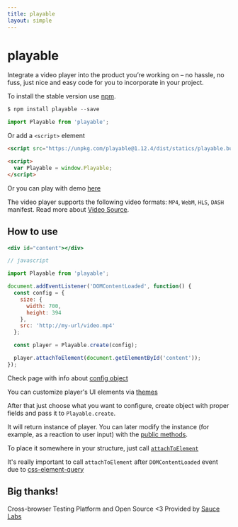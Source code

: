 ```yaml
---
title: playable
layout: simple
---
```


# playable

<aside class="notice">
Integrate a video player into the product you’re working on – no hassle, no fuss, just nice and easy code for you to incorporate in your project.
</aside>

<playable-demo></playable-demo>

To install the stable version use [npm](https://www.npmjs.com/package/playable).

```javascript
$ npm install playable --save

import Playable from 'playable';
```

Or add a `<script>` element

```html
<script src="https://unpkg.com/playable@1.12.4/dist/statics/playable.bundle.min.js"></script>

<script>
  var Playable = window.Playable;
</script>
```

Or you can play with demo [here](https://jsfiddle.net/bodia/to0r65f4/)

The video player supports the following video formats: `MP4`, `WebM`, `HLS`, `DASH` manifest. Read more about [Video Source](/video-source).

## How to use

```jsx
<div id="content"></div>

// javascript

import Playable from 'playable';

document.addEventListener('DOMContentLoaded', function() {
  const config = {
    size: {
      width: 700,
      height: 394
    },
    src: 'http://my-url/video.mp4'
  };

  const player = Playable.create(config);

  player.attachToElement(document.getElementById('content'));
});
```

Check page with info about [config object](/player-config)

You can customize player's UI elements via [themes](/themes)

After that just choose what you want to configure, create object with proper fields and pass it to `Playable.create`.

It will return instance of player. You can later modify the instance (for example, as a reaction to user input) with the  [public methods](/api).

To place it somewhere in your structure, just call [`attachToElement`](/api#attachtoelement)

It's really important to call `attachToElement` after `DOMContentLoaded` event due to [css-element-query](https://github.com/marcj/css-element-queries)

## Big thanks!

Cross-browser Testing Platform and Open Source <3 Provided by [Sauce Labs][homepage]

[homepage]: https://saucelabs.com
